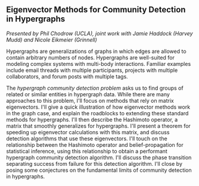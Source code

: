 ## Eigenvector Methods for Community Detection in Hypergraphs

*Presented by Phil Chodrow (UCLA), joint work with Jamie Haddock (Harvey Mudd) and Nicole Eikmeier (Grinnell)*

Hypergraphs are generalizations of graphs in which edges are allowed to contain arbitrary numbers of nodes. Hypergraphs are well-suited for modeling complex systems with multi-body interactions. Familiar examples include email threads with multiple participants, projects with multiple collaborators, and forum posts with multiple tags. 

The *hypergraph community detection problem* asks us to find groups of related or similar entities in hypergraph data. While there are many approaches to this problem, I'll focus on methods that rely on matrix eigenvectors. I'll give a  quick illustration of how eigenvector methods work in the graph case, and explain the roadblocks to extending these standard methods for hypergraphs. I'll then describe the Hashimoto operator, a matrix that smoothly generalizes for hypergraphs. I'll present a theorem for speeding up eigenvector calculations with this matrix, and discuss detection algorithms that use these eigenvectors. I'll touch on the relationship between the Hashimoto operator and belief-propagation for statistical inference, using this relationship to obtain a performant hypergraph community detection algorithm. I'll discuss the phase transition separating success from failure for this detection algorithm. I'll close by posing some conjectures on the fundamental limits of community detection in hypergraphs. 
